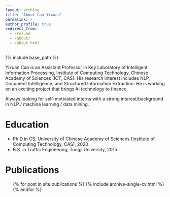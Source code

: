 ```yaml
---
layout: archive
title: "About Cao Yixuan"
permalink: /
author_profile: true
redirect_from:
  - /resume
  - /about/
  - /about.html
---
```


{% include base_path %}

Yixuan Cao is an Assistant Professor in Key Laboratory of Intelligent Information Processing, Institute of Computing Technology, Chinese Academy of Sciences (ICT, CAS).
His research interest includes NLP, Document Intelligence, and Structured Information Extraction. He is working on an exciting project that brings AI technology to finance.

Always looking for self-motivated interns with a strong interest/background in NLP / machine learning / data mining. 


Education
======
* Ph.D in CS, University of Chinese Academy of Sciences (Institute of Computing Technology, CAS), 2020
* B.S. in Traffic Engineering, Tongji University, 2015


Publications
======
  <ul>{% for post in site.publications %}
    {% include archive-single-cv.html %}
  {% endfor %}</ul>
